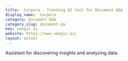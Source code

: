 ```yaml
---
title:  Corpora - Trending AI tool for Document Q&A
display_name:  Corpora
category: Document Q&A
category_slug: document-qa
key: xmagic_ai
website: https://www.xmagic.ai/
layout: aitool
---
```


Assistant for discovering insights and analyzing data.
